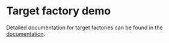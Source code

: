 # Target factory demo

Detailed documentation for target factories can be found in the [documentation](/docs).
